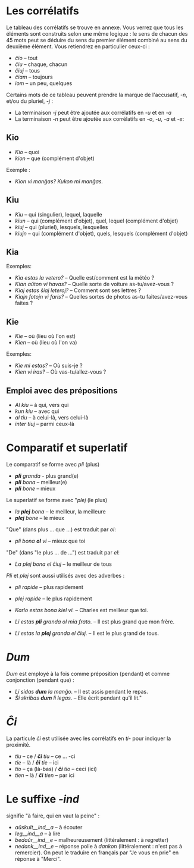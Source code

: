 # Les corrélatifs

Le tableau des corrélatifs se trouve en annexe. Vous verrez que tous les éléments sont construits selon une même logique : le sens de chacun des 45 mots peut se déduire du sens du premier élément combiné au sens du deuxième élément. Vous retiendrez en particulier ceux-ci :

- *ĉio*  – tout
- *ĉiu*  – chaque, chacun
- *ĉiuj*  – tous
- *ĉiam* – toujours
- *iom* – un peu, quelques

Certains mots de ce tableau peuvent prendre la marque de l'accusatif, *-n*, et/ou du pluriel, *-j* :

- La terminaison *-j* peut être ajoutée aux corrélatifs en *-u* et en *-a*
- La terminaison *-n* peut être ajoutée aux corrélatifs en *-o*, *-u*, *-a* et *-e*:


## Kio 

- *Kio* – quoi 
- *kion* – que (complément d'objet)

Exemple :

- *Kion vi manĝas? Kukon mi manĝas.*

## Kiu

- *Kiu* – qui (singulier), lequel, laquelle
- *kiun* – qui (complément d'objet), quel, lequel (complément d'objet)
- *kiuj* – qui (pluriel), lesquels, lesquelles
- *kiujn* – qui (complément d'objet), quels, lesquels (complément d'objet)

## Kia

Exemples:

- *Kia estas la vetero?* – Quelle est/comment est la météo ?
- *Kian aŭton vi havas?* – Quelle sorte de voiture as-tu/avez-vous ?
- *Kiaj estas ŝiaj leteroj?* – Comment sont ses lettres ?
- *Kiajn fotojn vi faris?* – Quelles sortes de photos as-tu faites/avez-vous faites ?

## Kie

- *Kie* – où (lieu où l'on est)
- *Kien* – où (lieu où l'on va)

Exemples:

- *Kie mi estas?* – Où suis-je ?
- *Kien vi iras?* – Où vas-tu/allez-vous ?

## Emploi avec des prépositions

- *Al kiu* – à qui, vers qui
- *kun kiu* – avec qui
- *al tiu* – à celui-là, vers celui-là
- *inter tiuj* – parmi ceux-là

# Comparatif et superlatif

Le comparatif se forme avec *pli* (plus)

- *__pli__ granda* - plus grand(e)
- *__pli__ bona* – meilleur(e)
- *__pli__ bone* – mieux

Le superlatif se forme avec "*plej* (le plus)

- *la __plej__ bona* – le meilleur, la meilleure
- *__plej__ bone* – le mieux

"Que" (dans plus … que …) est traduit par *ol*:

- *pli bona __ol__ vi* – mieux que toi

"De" (dans "le plus … de …") est traduit par *el*: 

- *La plej bona el ĉiuj* – le meilleur de tous

*Pli* et *plej* sont aussi utilisés avec des adverbes :

- *pli rapide* – plus rapidement
- *plej rapide* – le plus rapidement


- *Karlo estas bona kiel vi.* – Charles est meilleur que toi.
- *Li estas __pli__ granda ol mia frato.* – Il est plus grand que mon frère.
- *Li estas la __plej__ granda el ĉiuj.* – Il est le plus grand de tous.

# *Dum* 

*Dum* est employé à la fois comme préposition (pendant) et comme conjonction (pendant que) :

- *Li sidas __dum__ la manĝo.* – Il est assis pendant le repas.
- *Ŝi skribas __dum__ li legas.* – Elle écrit pendant qu'il lit."



# *Ĉi*

La particule *ĉi* est utilisée avec les corrélatifs en *ti-* pour indiquer la proximité.

- *tiu* – ce      / *__ĉi__ tiu* – ce … -ci
- *tie* – là       / *__ĉi__ tie* – ici
- *tio* – ça (là-bas) / *__ĉi__ tio* – ceci (ici)
- *tien* – là   / *__ĉi__ tien* – par ici

# Le suffixe *-ind*

signifie "à faire, qui en vaut la peine" :

- *aŭskult__ind__a* – à écouter
- *leg__ind__a* – à lire
- *bedaŭr__ind__e* – malheureusement (littéralement : à regretter)
- *nedank__ind__e* – réponse polie à *dankon* (littéralement : n'est pas à remercier). On peut le traduire en français par "Je vous en prie" en réponse à "Merci".

 
